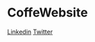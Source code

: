 # CoffeWebsite
<a href="https://www.linkedin.com/in/willian-correa-b096bb226/">Linkedin</a>
<a href="https://twitter.com/wlliankk">Twitter</a>
